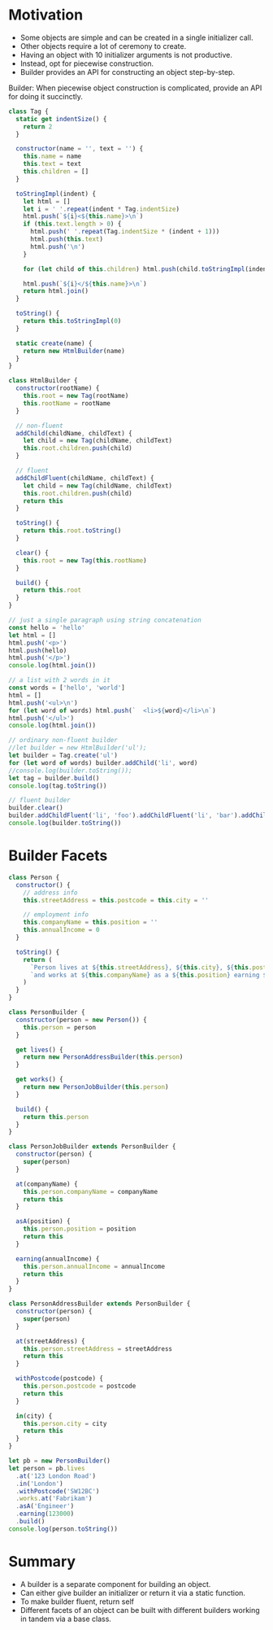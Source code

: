 # Motivation

- Some objects are simple and can be created in a single initializer call.
- Other objects require a lot of ceremony to create.
- Having an object with 10 initializer arguments is not productive.
- Instead, opt for piecewise construction.
- Builder provides an API for constructing an object step-by-step.

Builder: When piecewise object construction is complicated, provide an API for doing it succinctly.

```jsx
class Tag {
  static get indentSize() {
    return 2
  }

  constructor(name = '', text = '') {
    this.name = name
    this.text = text
    this.children = []
  }

  toStringImpl(indent) {
    let html = []
    let i = ' '.repeat(indent * Tag.indentSize)
    html.push(`${i}<${this.name}>\n`)
    if (this.text.length > 0) {
      html.push(' '.repeat(Tag.indentSize * (indent + 1)))
      html.push(this.text)
      html.push('\n')
    }

    for (let child of this.children) html.push(child.toStringImpl(indent + 1))

    html.push(`${i}</${this.name}>\n`)
    return html.join()
  }

  toString() {
    return this.toStringImpl(0)
  }

  static create(name) {
    return new HtmlBuilder(name)
  }
}

class HtmlBuilder {
  constructor(rootName) {
    this.root = new Tag(rootName)
    this.rootName = rootName
  }

  // non-fluent
  addChild(childName, childText) {
    let child = new Tag(childName, childText)
    this.root.children.push(child)
  }

  // fluent
  addChildFluent(childName, childText) {
    let child = new Tag(childName, childText)
    this.root.children.push(child)
    return this
  }

  toString() {
    return this.root.toString()
  }

  clear() {
    this.root = new Tag(this.rootName)
  }

  build() {
    return this.root
  }
}

// just a single paragraph using string concatenation
const hello = 'hello'
let html = []
html.push('<p>')
html.push(hello)
html.push('</p>')
console.log(html.join())

// a list with 2 words in it
const words = ['hello', 'world']
html = []
html.push('<ul>\n')
for (let word of words) html.push(`  <li>${word}</li>\n`)
html.push('</ul>')
console.log(html.join())

// ordinary non-fluent builder
//let builder = new HtmlBuilder('ul');
let builder = Tag.create('ul')
for (let word of words) builder.addChild('li', word)
//console.log(builder.toString());
let tag = builder.build()
console.log(tag.toString())

// fluent builder
builder.clear()
builder.addChildFluent('li', 'foo').addChildFluent('li', 'bar').addChildFluent('li', 'baz')
console.log(builder.toString())
```

# Builder Facets

```jsx
class Person {
  constructor() {
    // address info
    this.streetAddress = this.postcode = this.city = ''

    // employment info
    this.companyName = this.position = ''
    this.annualIncome = 0
  }

  toString() {
    return (
      `Person lives at ${this.streetAddress}, ${this.city}, ${this.postcode}\n` +
      `and works at ${this.companyName} as a ${this.position} earning ${this.annualIncome}`
    )
  }
}

class PersonBuilder {
  constructor(person = new Person()) {
    this.person = person
  }

  get lives() {
    return new PersonAddressBuilder(this.person)
  }

  get works() {
    return new PersonJobBuilder(this.person)
  }

  build() {
    return this.person
  }
}

class PersonJobBuilder extends PersonBuilder {
  constructor(person) {
    super(person)
  }

  at(companyName) {
    this.person.companyName = companyName
    return this
  }

  asA(position) {
    this.person.position = position
    return this
  }

  earning(annualIncome) {
    this.person.annualIncome = annualIncome
    return this
  }
}

class PersonAddressBuilder extends PersonBuilder {
  constructor(person) {
    super(person)
  }

  at(streetAddress) {
    this.person.streetAddress = streetAddress
    return this
  }

  withPostcode(postcode) {
    this.person.postcode = postcode
    return this
  }

  in(city) {
    this.person.city = city
    return this
  }
}

let pb = new PersonBuilder()
let person = pb.lives
  .at('123 London Road')
  .in('London')
  .withPostcode('SW12BC')
  .works.at('Fabrikam')
  .asA('Engineer')
  .earning(123000)
  .build()
console.log(person.toString())
```

# Summary

- A builder is a separate component for building an object.
- Can either give builder an initializer or return it via a static function.
- To make builder fluent, return self
- Different facets of an object can be built with different builders working in tandem via a base class.
